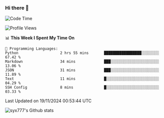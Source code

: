 ### Hi there 👋

<!--
**syx777/syx777** is a ✨ _special_ ✨ repository because its `README.md` (this file) appears on your GitHub profile.

Here are some ideas to get you started:

- 🔭 I’m currently working on ...
- 🌱 I’m currently learning ...
- 👯 I’m looking to collaborate on ...
- 🤔 I’m looking for help with ...
- 💬 Ask me about ...
- 📫 How to reach me: ...
- 😄 Pronouns: ...
- ⚡ Fun fact: ...
-->
<!--START_SECTION:waka-->
![Code Time](http://img.shields.io/badge/Code%20Time-292%20hrs%209%20mins-blue)

![Profile Views](http://img.shields.io/badge/Profile%20Views-0-blue)

📊 **This Week I Spent My Time On** 

```text
💬 Programming Languages: 
Python                   2 hrs 55 mins       █████████████████░░░░░░░░   67.42 % 
Markdown                 34 mins             ███░░░░░░░░░░░░░░░░░░░░░░   13.06 % 
JSON                     31 mins             ███░░░░░░░░░░░░░░░░░░░░░░   11.89 % 
Text                     11 mins             █░░░░░░░░░░░░░░░░░░░░░░░░   04.29 % 
SSH Config               8 mins              █░░░░░░░░░░░░░░░░░░░░░░░░   03.33 % 
```


 Last Updated on 19/11/2024 00:53:44 UTC
<!--END_SECTION:waka-->

![syx777's Github stats](https://github-readme-stats-syx777.vercel.app/api?username=syx777&show_icons=true&count_private=true)
